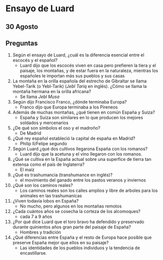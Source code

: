 # Ensayo de Luard

## 30 Agosto

## Preguntas

1. Según el ensayo de Luard, ¿cuál es la diferencia esencial entre el escocés y el español?
    * Luard dijo que los escocés viven en casa pero prefieren la tiera y el paisaje, los montañas, y de estar fuera en la naturaleza, mientras los españoles le importan más sus pueblos y sus casas
1. La montaña en la orilla española del estrecho de Gibraltar se llama Yebel-Tarik (o Yebl-Tarik) (*Jebl Tariq* en inglés). ¿Cómo se llama la montaña hermana en la orilla africana?
    * Se llama *Jebl Musa*
1. Según dijo Francisco Franco, ¿dónde terminaba Europa?
    * Franco dijo que Europa terminaba a los Pireneos
1. Además de muchas montañas, ¿qué tienen en común España y Suiza?
    * España y Suiza son similares en lo que producen los mejores soldados y mercenarios
1. ¿De qué son símbolos el oso y el madroño?
    * De Madrid
1. ¿Qué rey español estableció la capital de españa en Madrid?
    * Philip II/Felipe segundo
1. Según Luard ¿qué dos cultivos llegarona España con los romanos?
    * Luard dijo que la acetuna y el vino llegaron con los romanos.
1. ¿Qué se cultiva en la España actual sobre una superfice de tierra tan extensa como el país de Inglaterra?
    * El maíz
1. ¿Qué es trashumancia (transhumance en inglés)?
    * el movimiento del ganado entre los pastos veranos y inviernos
1. ¿Qué son los caminos reales?
    * Los caminos reales son los calles amplios y libre de arboles para los animales en las trashumanicas
1. ¿Viven todavía lobos en España?
    * No mucho, pero algunos en los montañas remotos
1. ¿Cada cuántos años se cosecha la corteza de los alcomoques?
    * cada 7 a 9 años
1. ¿Por qué dice Luard que el toro bravo ha defendido y preservado durante quinientos años gran parte del paisaje de España?
    * Hombres y tradición
1. ¿Qué diferencias entre España y el resto de Europa hace posible que preserve España mejor que ellos en su paisaje?
    * Las identidades de los pueblos individuos y la tendencia de encastillarse.
    